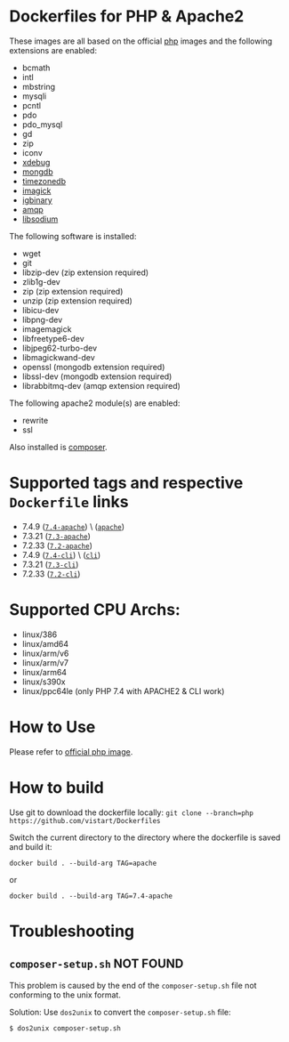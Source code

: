 # Dockerfiles for PHP & Apache2

These images are all based on the official [php](https://hub.docker.com/_/php) images and the following extensions are enabled:
- bcmath
- intl
- mbstring
- mysqli
- pcntl
- pdo
- pdo_mysql
- gd
- zip
- iconv
- [xdebug](https://pecl.php.net/package/xdebug)
- [mongdb](https://pecl.php.net/package/mongodb)
- [timezonedb](https://pecl.php.net/package/timezonedb)
- [imagick](https://pecl.php.net/package/imagick)
- [igbinary](https://pecl.php.net/package/igbinary)
- [amqp](https://pecl.php.net/package/amqp)
- [libsodium](https://pecl.php.net/package/libsodium)

The following software is installed:
- wget
- git
- libzip-dev (zip extension required)
- zlib1g-dev
- zip (zip extension required)
- unzip (zip extension required)
- libicu-dev
- libpng-dev
- imagemagick
- libfreetype6-dev
- libjpeg62-turbo-dev
- libmagickwand-dev
- openssl (mongodb extension required)
- libssl-dev (mongodb extension required)
- librabbitmq-dev (amqp extension required)

The following apache2 module(s) are enabled:
- rewrite
- ssl

Also installed is [composer](https://getcomposer.org).

# Supported tags and respective `Dockerfile` links
- 7.4.9 ([`7.4-apache`](https://github.com/vistart/Dockerfiles/blob/php/php/apache/Dockerfile)) \  ([`apache`](https://github.com/vistart/Dockerfiles/blob/php/php/apache/Dockerfile))
- 7.3.21 ([`7.3-apache`](https://github.com/vistart/Dockerfiles/blob/php/php/apache/Dockerfile-7.2))
- 7.2.33 ([`7.2-apache`](https://github.com/vistart/Dockerfiles/blob/php/php/apache/Dockerfile-7.2))
- 7.4.9 ([`7.4-cli`](https://github.com/vistart/Dockerfiles/blob/php/php/cli/Dockerfile)) \  ([`cli`](https://github.com/vistart/Dockerfiles/blob/php/php/cli/Dockerfile))
- 7.3.21 ([`7.3-cli`](https://github.com/vistart/Dockerfiles/blob/php/php/cli/Dockerfile-7.2))
- 7.2.33 ([`7.2-cli`](https://github.com/vistart/Dockerfiles/blob/php/php/cli/Dockerfile-7.2))

# Supported CPU Archs:
- linux/386
- linux/amd64
- linux/arm/v6
- linux/arm/v7
- linux/arm64
- linux/s390x
- linux/ppc64le (only PHP 7.4 with APACHE2 & CLI work)

# How to Use
Please refer to [official php image](https://hub.docker.com/_/php/).

# How to build
Use git to download the dockerfile locally:
`git clone --branch=php https://github.com/vistart/Dockerfiles`

Switch the current directory to the directory where the dockerfile is saved and build it:

`docker build . --build-arg TAG=apache`

or

`docker build . --build-arg TAG=7.4-apache`

# Troubleshooting

## `composer-setup.sh` NOT FOUND

This problem is caused by the end of the `composer-setup.sh` file not conforming to the unix format.

Solution: Use `dos2unix` to convert the `composer-setup.sh` file:

```
$ dos2unix composer-setup.sh
```
